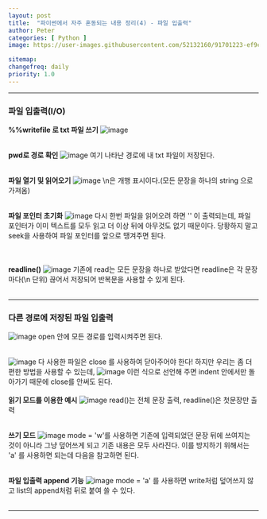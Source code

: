 ```yaml
---
layout: post
title:  "파이썬에서 자주 혼동되는 내용 정리(4) - 파일 입출력"
author: Peter
categories: [ Python ]
image: https://user-images.githubusercontent.com/52132160/91701223-ef9cf080-ebb1-11ea-88c2-7983ceabbb5a.png

sitemap:
changefreq: daily
priority: 1.0
---
```

---

### 파일 입출력(I/O)


**%%writefile 로 txt 파일 쓰기** 
![image](https://user-images.githubusercontent.com/52132160/91330985-25825380-e805-11ea-96ed-46f1322005a9.png)
<br><br>

**pwd로 경로 확인**
![image](https://user-images.githubusercontent.com/52132160/91331169-637f7780-e805-11ea-9566-344883999a51.png)
여기 나타난 경로에 내 txt 파일이 저장된다.
<br><br>

**파일 열기 및 읽어오기**
![image](https://user-images.githubusercontent.com/52132160/91331243-7db95580-e805-11ea-9327-e19fe9e18fe4.png)
\n은 개행 표시이다.(모든 문장을 하나의 string 으로 가져옴)
<br><br>

**파일 포인터 초기화**
![image](https://user-images.githubusercontent.com/52132160/91331363-a3465f00-e805-11ea-95ad-7b72dadf37e4.png)
다시 한번 파일을 읽어오려 하면 '' 이 출력되는데, 파일 포인터가 이미 텍스트를 모두 읽고 더 이상 뒤에 아무것도 없기 때문이다. 당황하지 말고 seek을 사용하여 파일 포인터를 앞으로 땡겨주면 된다.  
<br><br>

**readline()**
![image](https://user-images.githubusercontent.com/52132160/91331867-53b46300-e806-11ea-8333-dcb2f3f2e2ac.png)
기존에 read는 모든 문장을 하나로 받았다면 readline은 각 문장마다(\n 단위) 끊어서 저장되어 반복문을 사용할 수 있게 된다. 
<br><br>

---

### 다른 경로에 저장된 파일 입출력

![image](https://user-images.githubusercontent.com/52132160/91431077-cff88600-e89a-11ea-85e2-c088ad539b86.png)
open 안에 모든 경로를 입력시켜주면 된다.
<br><br>

![image](https://user-images.githubusercontent.com/52132160/91431530-75abf500-e89b-11ea-80da-49c553ca9541.png)
다 사용한 파일은 close 를 사용하여 닫아주어야 한다! 하지만 우리는 좀 더 편한 방법을 사용할 수 있는데, 
![image](https://user-images.githubusercontent.com/52132160/91432017-1b5f6400-e89c-11ea-9c06-2d83c418a9c4.png)
이런 식으로 선언해 주면 indent 안에서만 돌아가기 때문에 close를 안써도 된다.
<br><br>
**읽기 모드를 이용한 예시**
![image](https://user-images.githubusercontent.com/52132160/91432623-f6b7bc00-e89c-11ea-9ef8-a6b27701edcb.png)
read()는 전체 문장 출력, readline()은 첫문장만 출력
<br><br>

**쓰기 모드**
![image](https://user-images.githubusercontent.com/52132160/91433418-36cb6e80-e89e-11ea-8ed0-bd4c8d0d3381.png)
mode = 'w'를 사용하면 기존에 입력되었던 문장 뒤에 쓰여지는 것이 아니라 그냥 덮어쓰게 되고 기존 내용은 모두 사라진다.
이를 방지하기 위해서는 'a' 를 사용하면 되는데 다음을 참고하면 된다.
<br><br>

**파일 입출력 append 기능**
![image](https://user-images.githubusercontent.com/52132160/91432854-4e562780-e89d-11ea-971a-fb091f3a83cf.png)
mode = 'a' 를 사용하면 write처럼 덮어쓰지 않고 list의 append처럼 뒤로 붙여 쓸 수 있다.
<br><br>

---
